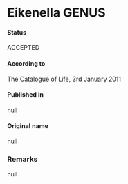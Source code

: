 Eikenella GENUS
=======

#### Status
ACCEPTED

#### According to
The Catalogue of Life, 3rd January 2011

#### Published in
null

#### Original name
null

### Remarks
null